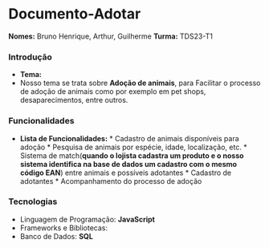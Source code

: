 # Documento-Adotar
**Nomes:** Bruno Henrique, Arthur, Guilherme
**Turma:** TDS23-T1

### Introdução
* **Tema:**
* Nosso tema se trata sobre **Adoção de animais**, para Facilitar o processo de adoção de animais como por exemplo em pet shops, desaparecimentos, entre outros.
  
### Funcionalidades
* **Lista de Funcionalidades:**
        * Cadastro de animais disponíveis para adoção
        * Pesquisa de animais por espécie, idade, localização, etc.
        * Sistema de match(**quando o lojista cadastra um produto e o nosso sistema identifica na base de dados um cadastro com o mesmo código EAN**) entre animais e possíveis adotantes
        * Cadastro de adotantes
        * Acompanhamento do processo de adoção

### Tecnologias
* Linguagem de Programação: **JavaScript**
* Frameworks e Bibliotecas:
* Banco de Dados: **SQL**
